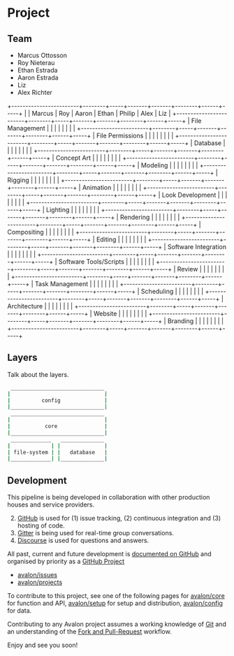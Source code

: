 # Project

## Team

- Marcus Ottosson
- Roy Nieterau
- Ethan Estrada
- Aaron Estrada
- Liz
- Alex Richter

+------------------------+--------+-----+-------+-------+--------+------+-----+
|                        | Marcus | Roy | Aaron | Ethan | Philip | Alex | Liz |
+------------------------+--------+-----+-------+-------+--------+------+-----+
| File Management        |        |     |       |       |        |      |     |
+------------------------+--------+-----+-------+-------+--------+------+-----+
| File Permissions       |        |     |       |       |        |      |     |
+------------------------+--------+-----+-------+-------+--------+------+-----+
| Database               |        |     |       |       |        |      |     |
+------------------------+--------+-----+-------+-------+--------+------+-----+
| Concept Art            |        |     |       |       |        |      |     |
+------------------------+--------+-----+-------+-------+--------+------+-----+
| Modeling               |        |     |       |       |        |      |     |
+------------------------+--------+-----+-------+-------+--------+------+-----+
| Rigging                |        |     |       |       |        |      |     |
+------------------------+--------+-----+-------+-------+--------+------+-----+
| Animation              |        |     |       |       |        |      |     |
+------------------------+--------+-----+-------+-------+--------+------+-----+
| Look Development       |        |     |       |       |        |      |     |
+------------------------+--------+-----+-------+-------+--------+------+-----+
| Lighting               |        |     |       |       |        |      |     |
+------------------------+--------+-----+-------+-------+--------+------+-----+
| Rendering              |        |     |       |       |        |      |     |
+------------------------+--------+-----+-------+-------+--------+------+-----+
| Compositing            |        |     |       |       |        |      |     |
+------------------------+--------+-----+-------+-------+--------+------+-----+
| Editing                |        |     |       |       |        |      |     |
+------------------------+--------+-----+-------+-------+--------+------+-----+
| Software Integration   |        |     |       |       |        |      |     |
+------------------------+--------+-----+-------+-------+--------+------+-----+
| Software Tools/Scripts |        |     |       |       |        |      |     |
+------------------------+--------+-----+-------+-------+--------+------+-----+
| Review                 |        |     |       |       |        |      |     |
+------------------------+--------+-----+-------+-------+--------+------+-----+
| Task Management        |        |     |       |       |        |      |     |
+------------------------+--------+-----+-------+-------+--------+------+-----+
| Scheduling             |        |     |       |       |        |      |     |
+------------------------+--------+-----+-------+-------+--------+------+-----+
| Architecture           |        |     |       |       |        |      |     |
+------------------------+--------+-----+-------+-------+--------+------+-----+
| Website                |        |     |       |       |        |      |     |
+------------------------+--------+-----+-------+-------+--------+------+-----+
| Branding               |        |     |       |       |        |      |     |
+------------------------+--------+-----+-------+-------+--------+------+-----+


## Layers

Talk about the layers.

```bash
 ______________________________
|						       |
|          config              |
|______________________________|
 ______________________________
|                              |
|           core               |
|______________________________|
 _____________   ______________
|             | |              |
| file-system | |   database   |
|_____________| |______________|
```

## Development

This pipeline is being developed in collaboration with other production houses and service providers.

2. [GitHub]() is used for (1) issue tracking, (2) continuous integration and (3) hosting of code.
3. [Gitter]() is being used for real-time group conversations.
1. [Discourse]() is used for questions and answers.

All past, current and future development is [documented on GitHub](https://github.com/getavalon/core/issues) and organised by priority as a [GitHub Project](https://github.com/getavalon/core/projects/1?fullscreen=true)

- [avalon/issues](https://github.com/getavalon/core/issues)
- [avalon/projects](https://github.com/getavalon/core/projects)

To contribute to this project, see one of the following pages for [avalon/core](https://github.com/getavalon/core) for function and API, [avalon/setup](https://github.com/getavalon/setup) for setup and distribution, [avalon/config](https://github.com/getavalon/config) for data.

Contributing to any Avalon project assumes a working knowledge of [Git](https://git-scm.com) and an understanding of the [Fork and Pull-Request](https://guides.github.com/activities/forking/) workflow.

Enjoy and see you soon!
